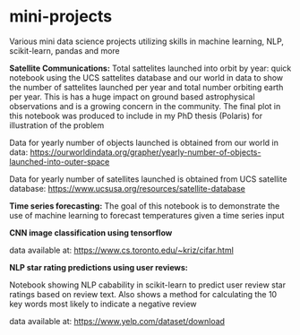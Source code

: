 # mini-projects
Various mini data science projects utilizing skills in machine learning, NLP, scikit-learn, pandas and more

**Satellite Communications:**
Total sattelites launched into orbit by year: quick notebook using the UCS sattelites database and our world in data to show the number of sattelites launched per year and total number orbiting earth per year. This is has a huge impact on ground based astrophysical observations and is a growing concern in the community. The final plot in this notebook was produced to include in my PhD thesis (Polaris) for illustration of the problem

Data for yearly number of objects launched is obtained from our world in data: https://ourworldindata.org/grapher/yearly-number-of-objects-launched-into-outer-space

Data for yearly number of satellites launched is obtained from UCS satellite database: https://www.ucsusa.org/resources/satellite-database

**Time series forecasting:**
The goal of this notebook is to demonstrate the use of machine learning to forecast temperatures given a time series input

**CNN image classification using tensorflow**

data available at: https://www.cs.toronto.edu/~kriz/cifar.html

**NLP star rating predictions using user reviews:**

Notebook showing NLP cabability in scikit-learn to predict user review star ratings based on review text. Also shows a method for calculating the 10 key words most likely to indicate a negative review

data available at: https://www.yelp.com/dataset/download
